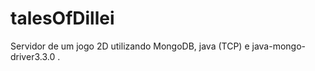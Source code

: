# talesOfDillei

Servidor de um jogo 2D utilizando MongoDB, java (TCP) e java-mongo-driver3.3.0 . 


